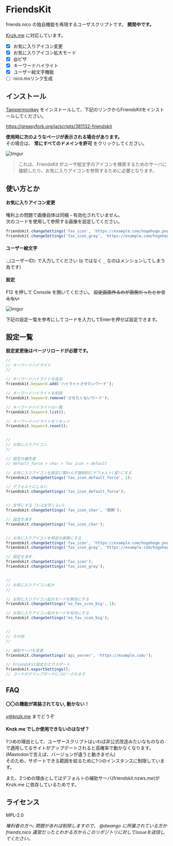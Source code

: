 # FriendsKit

friends.nico の独自機能を再現するユーザスクリプトです。 **開発中です。**

[Knzk.me](https://knzk.me/) に対応しています。

- [x] お気に入りアイコン変更
- [x] お気に入りアイコン拡大モード
- [x] @ピザ
- [x] キーワードハイライト
- [x] ユーザー絵文字機能
- [ ] nico.msリンク生成

## インストール

[Tampermonkey](https://chrome.google.com/webstore/detail/tampermonkey/dhdgffkkebhmkfjojejmpbldmpobfkfo?hl=ja) をインストールして、下記のリンクからFriendsKitをインストールしてください。

https://greasyfork.org/ja/scripts/381132-friendskit

**使用時に次のようなページが表示される場合があります。**   
その場合は、 **常にすべてのドメインを許可** をクリックしてください。

![Imgur](https://i.imgur.com/BxsOhbQ.png)

> これは、FriendsKit がユーザ絵文字のアイコンを検索するためのサーバに接続したり、お気に入りアイコンを参照するために必要となります。

## 使い方とか

#### お気に入りアイコン変更

権利上の問題で画像自体は同梱・有効化されていません。   
次のコードを使用して参照する画像を設定してください。
```javascript
friendskit.changeSettings('fav_icon', 'https://example.com/hogehoge.png(ここのURLをいじる)'); // アクティブ(明るい方) の画像URLを指定
friendskit.changeSettings('fav_icon_gray', 'https://example.com/hogehoge-gray.png(ここのURLをいじる)'); // 暗い方 の画像URLを指定
```

#### ユーザー絵文字

:_(ユーザーID): で入力してください (`@` ではなく `_` なのはメンションしてしまう為です)

#### 設定

F12 を押して Console を開いてください。 ~~設定画面作るのが面倒だったとか言えない~~

![Imgur](https://i.imgur.com/BiSrNsr.png)

下記の設定一覧を参考にしてコードを入力してEnterを押せば設定できます。

## 設定一覧

**設定変更後はページリロードが必要です。**

```javascript
//
// キーワードハイライト
//

// キーワードハイライトを追加
friendskit.keyword.add('ハイライトさせたいワード');

// キーワードハイライトを削除
friendskit.keyword.remove('させたくないワード');

// キーワードハイライトの一覧
friendskit.keyword.list();

// キーワードハイライトをリセット
friendskit.keyword.reset();


//
// お気に入りアイコン
//

// 設定の優先度
// default_force > char > fav_icon > default

// お気に入りアイコンを設定に関わらず強制的にデフォルト(星)にする
friendskit.changeSettings('fav_icon_default_force', 1);

// デフォルトにしない
friendskit.changeSettings('fav_icon_default_force');


// 文字にする (1~2文字くらい)
friendskit.changeSettings('fav_icon_char', '南無');

// 設定を消す
friendskit.changeSettings('fav_icon_char');


// お気に入りアイコンを特定の画像にする
friendskit.changeSettings('fav_icon', 'https://example.com/hogehoge.png(ここのURLをいじる)'); // アクティブ(明るい方) の画像URLを指定
friendskit.changeSettings('fav_icon_gray', 'https://example.com/hogehoge-gray.png(ここのURLをいじる)'); // 暗い方 の画像URLを指定

// 設定を消す
friendskit.changeSettings('fav_icon');
friendskit.changeSettings('fav_icon_gray');


//
// お気に入りアイコン拡大
//

// お気に入りアイコン拡大モードを無効にする
friendskit.changeSettings('no_fav_icon_big', 1);

// お気に入りアイコン拡大モードを有効にする
friendskit.changeSettings('no_fav_icon_big');


//
// その他
//

// 補助サーバを変更
friendskit.changeSettings('api_server', 'https://example.com/');

// FriendsKit設定のエクスポート
friendskit.exportSettings();
// コードがクリップボードにコピーされます
```

## FAQ

#### 〇〇の機能が実装されてない, 動かない！

[y@knzk.me](https://knzk.me/@y) までどうぞ

#### Knzk.me でしか使用できないのはなぜ？

1つめの理由として、ユーザースクリプトはいわば非公式改造みたいなものなので適用してるサイトがアップデートされると高確率で動かなくなります。(Mastodonで言えば、バージョンが違うと動きません)   
そのため、サポートできる範囲を絞るために1つのインスタンスに制限しています。

また、2つめの理由としてはデフォルトの補助サーバ(friendskit.nzws.me)が Knzk.me に依存しているためです。

## ライセンス

MPL-2.0

*権利者の方へ: 問題があれば削除しますので、 @dwango に所属されている方か friends.nico 運営だったとわかる方からこのリポジトリに対してissueを送信してください。*
